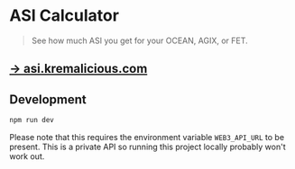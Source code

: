 # ASI Calculator

> See how much ASI you get for your OCEAN, AGIX, or FET.

## [→ asi.kremalicious.com](https://asi.kremalicious.com)

## Development

```bash
npm run dev
```

Please note that this requires the environment variable `WEB3_API_URL` to be present. This is a private API so running this project locally probably won't work out.
